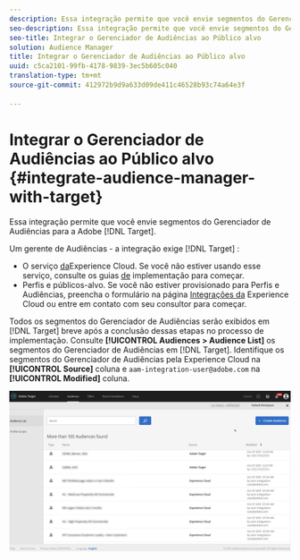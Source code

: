 ```yaml
---
description: Essa integração permite que você envie segmentos do Gerenciador de Audiências para o Público alvo.
seo-description: Essa integração permite que você envie segmentos do Gerenciador de Audiências para o Público alvo.
seo-title: Integrar o Gerenciador de Audiências ao Público alvo
solution: Audience Manager
title: Integrar o Gerenciador de Audiências ao Público alvo
uuid: c5ca2101-99fb-4178-9839-3ec5b605c040
translation-type: tm+mt
source-git-commit: 412972b9d9a633d09de411c46528b93c74a64e3f

---
```



# Integrar o Gerenciador de Audiências ao Público alvo {#integrate-audience-manager-with-target}

Essa integração permite que você envie segmentos do Gerenciador de Audiências para a Adobe [!DNL Target].

Um gerente de Audiências - a integração exige [!DNL Target] :

* O serviço [da](https://docs.adobe.com/content/help/en/id-service/using/home.html)Experience Cloud. Se você não estiver usando esse serviço, consulte os guias [de](https://docs.adobe.com/content/help/en/id-service/using/implementation/implementation-guides.html) implementação para começar.
* Perfis e públicos-alvo. Se você não estiver provisionado para Perfis e Audiências, preencha o formulário na página [Integrações da](https://adobe.allegiancetech.com/cgi-bin/qwebcorporate.dll?idx=X8SVES) Experience Cloud ou entre em contato com seu consultor para começar.

Todos os segmentos do Gerenciador de Audiências serão exibidos em [!DNL Target] breve após a conclusão dessas etapas no processo de implementação. Consulte **[!UICONTROL Audiences > Audience List]** os segmentos do Gerenciador de Audiências em [!DNL Target]. Identifique os segmentos do Gerenciador de Audiências pela Experience Cloud na **[!UICONTROL Source]** coluna e `aam-integration-user@adobe.com` na **[!UICONTROL Modified]** coluna.

![](../assets/target.png)